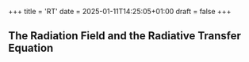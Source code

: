 +++
title = 'RT'
date = 2025-01-11T14:25:05+01:00
draft = false
+++


## The Radiation Field and the Radiative Transfer Equation










